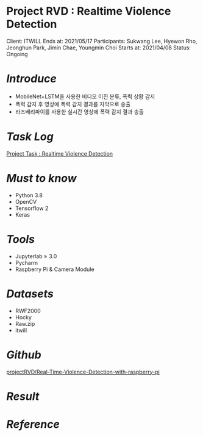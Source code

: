 # Project RVD : Realtime Violence Detection

Client: ITWILL
Ends at: 2021/05/17
Participants: Sukwang Lee, Hyewon Rho, Jeonghun Park, Jimin Chae, Youngmin Choi
Starts at: 2021/04/08
Status: Ongoing

# *Introduce*

- MobileNet+LSTM을 사용한 비디오 이진 분류, 폭력 상황 감지
- 폭력 감지 후 영상에 폭력 감지 결과를 자막으로 송출
- 라즈베리파이를 사용한 실시간 영상에 폭력 감지 결과 송출

# *Task Log*

[Project Task : Realtime Violence Detection](https://www.notion.so/a4a7ac62f06c4177b46f520edf67e1c0)

# *Must to know*

- Python 3.8
- OpenCV
- Tensorflow 2
- Keras

# *Tools*

- Jupyterlab ≥ 3.0
- Pycharm
- Raspberry Pi & Camera Module

# *Datasets*

- RWF2000
- Hocky
- Raw.zip
- itwill

# *Github*

[projectRVD/Real-Time-Violence-Detection-with-raspberry-pi](https://github.com/projectRVD/Real-Time-Violence-Detection-with-raspberry-pi)

# *Result*

# *Reference*